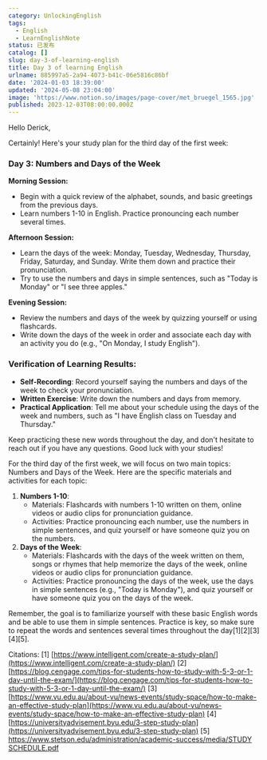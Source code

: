 ```yaml
---
category: UnlockingEnglish
tags:
  - English
  - LearnEnglishNote
status: 已发布
catalog: []
slug: day-3-of-learning-english
title: Day 3 of learning English
urlname: 885997a5-2a94-4073-b41c-06e5816c86bf
date: '2024-01-03 18:39:00'
updated: '2024-05-08 23:04:00'
image: 'https://www.notion.so/images/page-cover/met_bruegel_1565.jpg'
published: 2023-12-03T08:00:00.000Z
---
```


Hello Derick,


Certainly! Here's your study plan for the third day of the first week:


### Day 3: Numbers and Days of the Week


**Morning Session:**

- Begin with a quick review of the alphabet, sounds, and basic greetings from the previous days.
- Learn numbers 1-10 in English. Practice pronouncing each number several times.

**Afternoon Session:**

- Learn the days of the week: Monday, Tuesday, Wednesday, Thursday, Friday, Saturday, and Sunday. Write them down and practice their pronunciation.
- Try to use the numbers and days in simple sentences, such as "Today is Monday" or "I see three apples."

**Evening Session:**

- Review the numbers and days of the week by quizzing yourself or using flashcards.
- Write down the days of the week in order and associate each day with an activity you do (e.g., "On Monday, I study English").

### Verification of Learning Results:

- **Self-Recording**: Record yourself saying the numbers and days of the week to check your pronunciation.
- **Written Exercise**: Write down the numbers and days from memory.
- **Practical Application**: Tell me about your schedule using the days of the week and numbers, such as "I have English class on Tuesday and Thursday."

Keep practicing these new words throughout the day, and don't hesitate to reach out if you have any questions. Good luck with your studies!


For the third day of the first week, we will focus on two main topics: Numbers and Days of the Week. Here are the specific materials and activities for each topic:

1. **Numbers 1-10**:
    - Materials: Flashcards with numbers 1-10 written on them, online videos or audio clips for pronunciation guidance.
    - Activities: Practice pronouncing each number, use the numbers in simple sentences, and quiz yourself or have someone quiz you on the numbers.
2. **Days of the Week**:
    - Materials: Flashcards with the days of the week written on them, songs or rhymes that help memorize the days of the week, online videos or audio clips for pronunciation guidance.
    - Activities: Practice pronouncing the days of the week, use the days in simple sentences (e.g., "Today is Monday"), and quiz yourself or have someone quiz you on the days of the week.

Remember, the goal is to familiarize yourself with these basic English words and be able to use them in simple sentences. Practice is key, so make sure to repeat the words and sentences several times throughout the day[1][2][3][4][5].


Citations:
[1] [https://www.intelligent.com/create-a-study-plan/](https://www.intelligent.com/create-a-study-plan/)
[2] [https://blog.cengage.com/tips-for-students-how-to-study-with-5-3-or-1-day-until-the-exam/](https://blog.cengage.com/tips-for-students-how-to-study-with-5-3-or-1-day-until-the-exam/)
[3] [https://www.vu.edu.au/about-vu/news-events/study-space/how-to-make-an-effective-study-plan](https://www.vu.edu.au/about-vu/news-events/study-space/how-to-make-an-effective-study-plan)
[4] [https://universityadvisement.byu.edu/3-step-study-plan](https://universityadvisement.byu.edu/3-step-study-plan)
[5] [https://www.stetson.edu/administration/academic-success/media/STUDY SCHEDULE.pdf](https://www.stetson.edu/administration/academic-success/media/STUDY%20SCHEDULE.pdf)

